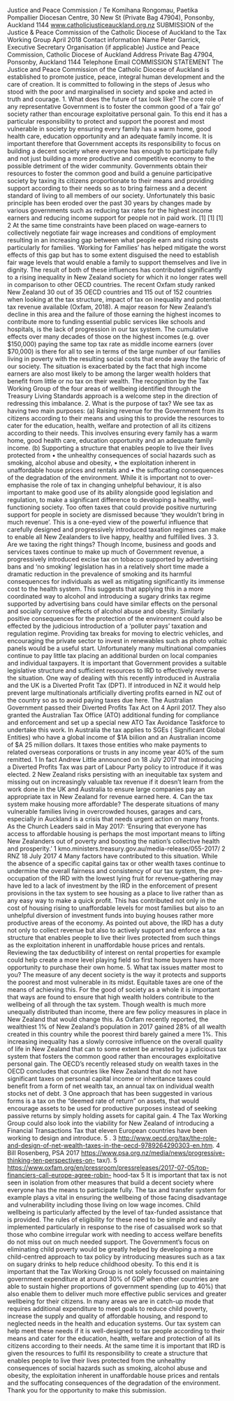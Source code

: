 Justice and Peace Commission / Te Komihana Rongomau, Paetika Pompallier Diocesan Centre, 30 New St (Private Bag 47904), Ponsonby, Auckland 1144 www.catholicjusticeauckland.org.nz SUBMISSION of the Justice & Peace Commission of the Catholic Diocese of Auckland to the Tax Working Group April 2018 Contact information Name Peter Garrick, Executive Secretary Organisation (if applicable) Justice and Peace Commission, Catholic Diocese of Auckland Address Private Bag 47904, Ponsonby, Auckland 1144 Telephone Email COMMISSION STATEMENT The Justice and Peace Commission of the Catholic Diocese of Auckland is established to promote justice, peace, integral human development and the care of creation. It is committed to following in the steps of Jesus who stood with the poor and marginalised in society and spoke and acted in truth and courage. 1. What does the future of tax look like? The core role of any representative Government is to foster the common good of a ‘fair go’ society rather than encourage exploitative personal gain. To this end it has a particular responsibility to protect and support the poorest and most vulnerable in society by ensuring every family has a warm home, good health care, education opportunity and an adequate family income. It is important therefore that Government accepts its responsibility to focus on building a decent society where everyone has enough to participate fully and not just building a more productive and competitive economy to the possible detriment of the wider community. Governments obtain their resources to foster the common good and build a genuine participative society by taxing its citizens proportionate to their means and providing support according to their needs so as to bring fairness and a decent standard of living to all members of our society. Unfortunately this basic principle has been eroded over the past 30 years by changes made by various governments such as reducing tax rates for the highest income earners and reducing income support for people not in paid work. \[1\] \[1\] \[1\] 2 At the same time constraints have been placed on wage-earners to collectively negotiate fair wage increases and conditions of employment resulting in an increasing gap between what people earn and rising costs particularly for families. ‘Working for Families’ has helped mitigate the worst effects of this gap but has to some extent disguised the need to establish fair wage levels that would enable a family to support themselves and live in dignity. The result of both of these influences has contributed significantly to a rising inequality in New Zealand society for which it no longer rates well in comparison to other OECD countries. The recent Oxfam study ranked New Zealand 30 out of 35 OECD countries and 115 out of 152 countries when looking at the tax structure, impact of tax on inequality and potential tax revenue available (Oxfam, 2018). A major reason for New Zealand’s decline in this area and the failure of those earning the highest incomes to contribute more to funding essential public services like schools and hospitals, is the lack of progression in our tax system. The cumulative effects over many decades of those on the highest incomes (e.g. over $150,000) paying the same top tax rate as middle income earners (over $70,000) is there for all to see in terms of the large number of our families living in poverty with the resulting social costs that erode away the fabric of our society. The situation is exacerbated by the fact that high income earners are also most likely to be among the larger wealth holders that benefit from little or no tax on their wealth. The recognition by the Tax Working Group of the four areas of wellbeing identified through the Treasury Living Standards approach is a welcome step in the direction of redressing this imbalance. 2. What is the purpose of tax? We see tax as having two main purposes: (a) Raising revenue for the Government from its citizens according to their means and using this to provide the resources to cater for the education, health, welfare and protection of all its citizens according to their needs. This involves ensuring every family has a warm home, good health care, education opportunity and an adequate family income. (b) Supporting a structure that enables people to live their lives protected from • the unhealthy consequences of social hazards such as smoking, alcohol abuse and obesity, • the exploitation inherent in unaffordable house prices and rentals and • the suffocating consequences of the degradation of the environment. While it is important not to over-emphasise the role of tax in changing unhelpful behaviour, it is also important to make good use of its ability alongside good legislation and regulation, to make a significant difference to developing a healthy, well-functioning society. Too often taxes that could provide positive nurturing support for people in society are dismissed because ‘they wouldn’t bring in much revenue’. This is a one-eyed view of the powerful influence that carefully designed and progressively introduced taxation regimes can make to enable all New Zealanders to live happy, healthy and fulfilled lives. 3 3. Are we taxing the right things? Though Income, business and goods and services taxes continue to make up much of Government revenue, a progressively introduced excise tax on tobacco supported by advertising bans and ‘no smoking’ legislation has in a relatively short time made a dramatic reduction in the prevalence of smoking and its harmful consequences for individuals as well as mitigating significantly its immense cost to the health system. This suggests that applying this in a more coordinated way to alcohol and introducing a sugary drinks tax regime supported by advertising bans could have similar effects on the personal and socially corrosive effects of alcohol abuse and obesity. Similarly positive consequences for the protection of the environment could also be effected by the judicious introduction of a ‘polluter pays’ taxation and regulation regime. Providing tax breaks for moving to electric vehicles, and encouraging the private sector to invest in renewables such as photo voltaic panels would be a useful start. Unfortunately many multinational companies continue to pay little tax placing an additional burden on local companies and individual taxpayers. It is important that Government provides a suitable legislative structure and sufficient resources to IRD to effectively reverse the situation. One way of dealing with this recently introduced in Australia and the UK is a Diverted Profit Tax (DPT). If introduced in NZ it would help prevent large multinationals artificially diverting profits earned in NZ out of the country so as to avoid paying taxes due here. The Australian Government passed their Diverted Profits Tax Act on 4 April 2017. They also granted the Australian Tax Office (ATO) additional funding for compliance and enforcement and set up a special new ATO Tax Avoidance Taskforce to undertake this work. In Australia the tax applies to SGEs ( Significant Global Entities) who have a global income of $1A biilion and an Australian income of $A 25 million dollars. It taxes those entities who make payments to related overseas corporations or trusts in any income year 40% of the sum remitted. 1 In fact Andrew Little announced on 18 July 2017 that introducing a Diverted Profits Tax was part of Labour Party policy to introduce if it was elected. 2 New Zealand risks persisting with an inequitable tax system and missing out on increasingly valuable tax revenue if it doesn’t learn from the work done in the UK and Australia to ensure large companies pay an appropriate tax in New Zealand for revenue earned here. 4. Can the tax system make housing more affordable? The desperate situations of many vulnerable families living in overcrowded houses, garages and cars, especially in Auckland is a crisis that needs urgent action on many fronts. As the Church Leaders said in May 2017: ‘Ensuring that everyone has access to affordable housing is perhaps the most important means to lifting New Zealanders out of poverty and boosting the nation’s collective health and prosperity.’ 1 kmo.ministers.treasury.gov.au/media-release/055-2017/ 2 RNZ 18 July 2017 4 Many factors have contributed to this situation. While the absence of a specific capital gains tax or other wealth taxes continue to undermine the overall fairness and consistency of our tax system, the pre-occupation of the IRD with the lowest lying fruit for revenue-gathering may have led to a lack of investment by the IRD in the enforcement of present provisions in the tax system to see housing as a place to live rather than as any easy way to make a quick profit. This has contributed not only in the cost of housing rising to unaffordable levels for most families but also to an unhelpful diversion of investment funds into buying houses rather more productive areas of the economy. As pointed out above, the IRD has a duty not only to collect revenue but also to actively support and enforce a tax structure that enables people to live their lives protected from such things as the exploitation inherent in unaffordable house prices and rentals. Reviewing the tax deductibility of interest on rental properties for example could help create a more level playing field so first home buyers have more opportunity to purchase their own home. 5. What tax issues matter most to you? The measure of any decent society is the way it protects and supports the poorest and most vulnerable in its midst. Equitable taxes are one of the means of achieving this. For the good of society as a whole it is important that ways are found to ensure that high wealth holders contribute to the wellbeing of all through the tax system. Though wealth is much more unequally distributed than income, there are few policy measures in place in New Zealand that would change this. As Oxfam recently reported, the wealthiest 1% of New Zealand’s population in 2017 gained 28% of all wealth created in this country while the poorest third barely gained a mere 1%. This increasing inequality has a slowly corrosive influence on the overall quality of life in New Zealand that can to some extent be arrested by a judicious tax system that fosters the common good rather than encourages exploitative personal gain. The OECD’s recently released study on wealth taxes in the OECD concludes that countries like New Zealand that do not have significant taxes on personal capital income or inheritance taxes could benefit from a form of net wealth tax, an annual tax on individual wealth stocks net of debt. 3 One approach that has been suggested in various forms is a tax on the “deemed rate of return” on assets, that would encourage assets to be used for productive purposes instead of seeking passive returns by simply holding assets for capital gain. 4 The Tax Working Group could also look into the viability for New Zealand of introducing a Financial Transactions Tax that eleven European countries have been working to design and introduce. 5 . 3 http://www.oecd.org/tax/the-role-and-design-of-net-wealth-taxes-in-the-oecd-9789264290303-en.htm. 4 Bill Rosenberg, PSA 2017 https://www.psa.org.nz/media/news/progressive-thinking-ten-perspectives-on- tax/). 5 https://www.oxfam.org/en/pressroom/pressreleases/2017-07-05/top-financiers-call-europe-agree-robin- hood-tax 5 It is important that tax is not seen in isolation from other measures that build a decent society where everyone has the means to participate fully. The tax and transfer system for example plays a vital in ensuring the wellbeing of those facing disadvantage and vulnerability including those living on low wage incomes. Child wellbeing is particularly affected by the level of tax-funded assistance that is provided. The rules of eligibility for these need to be simple and easily implemented particularly in response to the rise of casualised work so that those who combine irregular work with needing to access welfare benefits do not miss out on much needed support. The Government’s focus on eliminating child poverty would be greatly helped by developing a more child-centred approach to tax policy by introducing measures such as a tax on sugary drinks to help reduce childhood obesity. To this end it is important that the Tax Working Group is not solely focussed on maintaining government expenditure at around 30% of GDP when other countries are able to sustain higher proportions of government spending (up to 40%) that also enable them to deliver much more effective public services and greater wellbeing for their citizens. In many areas we are in catch-up mode that requires additional expenditure to meet goals to reduce child poverty, increase the supply and quality of affordable housing, and respond to neglected needs in the health and education systems. Our tax system can help meet these needs if it is well-designed to tax people according to their means and cater for the education, health, welfare and protection of all its citizens according to their needs. At the same time it is important that IRD is given the resources to fulfil its responsibility to create a structure that enables people to live their lives protected from the unhealthy consequences of social hazards such as smoking, alcohol abuse and obesity, the exploitation inherent in unaffordable house prices and rentals and the suffocating consequences of the degradation of the environment. Thank you for the opportunity to make this submission.